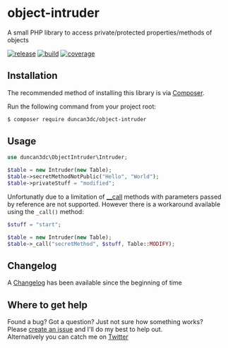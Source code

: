 # object-intruder
A small PHP library to access private/protected properties/methods of objects

[![release](https://poser.pugx.org/duncan3dc/object-intruder/version.svg)](https://packagist.org/packages/duncan3dc/object-intruder)
[![build](https://travis-ci.org/duncan3dc/object-intruder.svg?branch=master)](https://travis-ci.org/duncan3dc/object-intruder)
[![coverage](https://codecov.io/gh/duncan3dc/object-intruder/graph/badge.svg)](https://codecov.io/gh/duncan3dc/object-intruder)


## Installation

The recommended method of installing this library is via [Composer](//getcomposer.org/).

Run the following command from your project root:

```bash
$ composer require duncan3dc/object-intruder
```


## Usage

```php
use duncan3dc\ObjectIntruder\Intruder;

$table = new Intruder(new Table);
$table->secretMethodNotPublic("Hello", "World");
$table->privateStuff = "modified";
```

Unfortunatly due to a limitation of [__call](http://php.net/manual/en/language.oop5.overloading.php#object.call) methods with parameters passed by reference are not supported.
However there is a workaround available using the `_call()` method:
```php
$stuff = "start";

$table = new Intruder(new Table);
$table->_call("secretMethod", $stuff, Table::MODIFY);
```


## Changelog
A [Changelog](CHANGELOG.md) has been available since the beginning of time


## Where to get help
Found a bug? Got a question? Just not sure how something works?  
Please [create an issue](//github.com/duncan3dc/object-intruder/issues) and I'll do my best to help out.  
Alternatively you can catch me on [Twitter](https://twitter.com/duncan3dc)
